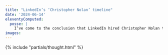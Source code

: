 ```yaml
---
title: "LinkedIn’s ‘Christopher Nolan’ timeline"
date: '2024-06-14'
eleventyComputed:
  posse: |
    I’ve come to the conclusion that LinkedIn hired Christopher Nolan to design their timeline feed because it makes absolutely no sense whatsoever.
images:
---
```


{% include "partials/thought.html" %}